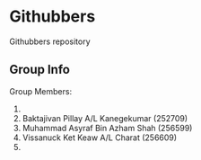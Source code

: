 # Githubbers
Githubbers repository
## Group Info
Group Members:  

1.  
2. Baktajivan Pillay A/L Kanegekumar (252709)  
3. Muhammad Asyraf Bin Azham Shah    (256599)  
4. Vissanuck Ket Keaw A/L Charat     (256609)
5.  
